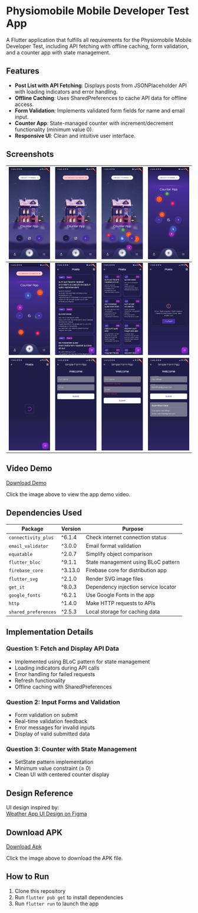 # Physiomobile Mobile Developer Test App

A Flutter application that fulfills all requirements for the Physiomobile Mobile Developer Test, including API fetching with offline caching, form validation, and a counter app with state management.

## Features

- **Post List with API Fetching**: Displays posts from JSONPlaceholder API with loading indicators and error handling.
- **Offline Caching**: Uses SharedPreferences to cache API data for offline access.
- **Form Validation**: Implements validated form fields for name and email input.
- **Counter App**: State-managed counter with increment/decrement functionality (minimum value 0).
- **Responsive UI**: Clean and intuitive user interface.

## Screenshots

| ![Screenshot 1](assets/screenshot/1.jpg) | ![Screenshot 2](assets/screenshot/2.jpg)   | ![Screenshot 3](assets/screenshot/3.jpg)   | ![Screenshot 4](assets/screenshot/4.jpg)   |
| ---------------------------------------- | ------------------------------------------ | ------------------------------------------ | ------------------------------------------ |
| ![Screenshot 5](assets/screenshot/5.jpg) | ![Screenshot 6](assets/screenshot/6.jpg)   | ![Screenshot 7](assets/screenshot/7.jpg)   | ![Screenshot 8](assets/screenshot/8.jpg)   |
| ![Screenshot 9](assets/screenshot/9.jpg) | ![Screenshot 10](assets/screenshot/10.jpg) | ![Screenshot 11](assets/screenshot/11.jpg) | ![Screenshot 12](assets/screenshot/12.jpg) |

## Video Demo

[Download Demo](assets/videos/demo.mp4)

Click the image above to view the app demo video.

## Dependencies Used

| Package              | Version | Purpose                              |
| -------------------- | ------- | ------------------------------------ |
| `connectivity_plus`  | ^6.1.4  | Check internet connection status     |
| `email_validator`    | ^3.0.0  | Email format validation              |
| `equatable`          | ^2.0.7  | Simplify object comparison           |
| `flutter_bloc`       | ^9.1.1  | State management using BLoC pattern  |
| `firebase_core`      | ^3.13.0 | Firebase core for distribution app   |
| `flutter_svg`        | ^2.1.0  | Render SVG image files               |
| `get_it`             | ^8.0.3  | Dependency injection service locator |
| `google_fonts`       | ^6.2.1  | Use Google Fonts in the app          |
| `http`               | ^1.4.0  | Make HTTP requests to APIs           |
| `shared_preferences` | ^2.5.3  | Local storage for caching data       |

## Implementation Details

### Question 1: Fetch and Display API Data

- Implemented using BLoC pattern for state management
- Loading indicators during API calls
- Error handling for failed requests
- Refresh functionality
- Offline caching with SharedPreferences

### Question 2: Input Forms and Validation

- Form validation on submit
- Real-time validation feedback
- Error messages for invalid inputs
- Display of valid submitted data

### Question 3: Counter with State Management

- SetState pattern implementation
- Minimum value constraint (≥ 0)
- Clean UI with centered counter display

## Design Reference

UI design inspired by:  
[Weather App UI Design on Figma](https://www.figma.com/community/file/1100826294536456295/weather-app-ui-design)

## Download APK

[Download Apk](assets/apk/Physiomobile%20Test%20App.apk)

Click the image above to download the APK file.

## How to Run

1. Clone this repository
2. Run `flutter pub get` to install dependencies
3. Run `flutter run` to launch the app
